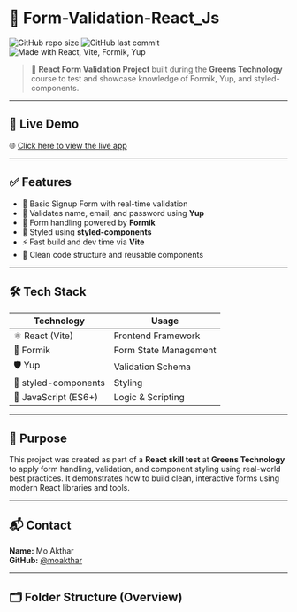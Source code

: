 # 🧾 Form-Validation-React_Js

![GitHub repo size](https://img.shields.io/github/repo-size/moakthar/Form-Validation-React_Js)
![GitHub last commit](https://img.shields.io/github/last-commit/moakthar/Form-Validation-React_Js)
![Made with React, Vite, Formik, Yup](https://img.shields.io/badge/React%20%7C%20Formik%20%7C%20Yup%20%7C%20Vite-styled--components-blue)

> 🚀 **React Form Validation Project** built during the **Greens Technology** course to test and showcase knowledge of Formik, Yup, and styled-components.

---

## 🔗 Live Demo

🌐 [Click here to view the live app](https://form-validation-react-fcn08hfia-akthars-projects.vercel.app)

---

## ✅ Features

- 📄 Basic Signup Form with real-time validation
- 🔐 Validates name, email, and password using **Yup**
- 🔧 Form handling powered by **Formik**
- 🎨 Styled using **styled-components**
- ⚡ Fast build and dev time via **Vite**
- 🧼 Clean code structure and reusable components

---

## 🛠 Tech Stack

| Technology | Usage |
|------------|--------|
| ⚛️ React (Vite) | Frontend Framework |
| 🧠 Formik | Form State Management |
| 🛡️ Yup | Validation Schema |
| 🎨 styled-components | Styling |
| 🔧 JavaScript (ES6+) | Logic & Scripting |

---

## 📌 Purpose

This project was created as part of a **React skill test** at **Greens Technology** to apply form handling, validation, and component styling using real-world best practices. It demonstrates how to build clean, interactive forms using modern React libraries and tools.

---

## 📬 Contact

**Name:** Mo Akthar  
**GitHub:** [@moakthar](https://github.com/moakthar)

---

## 🗂️ Folder Structure (Overview)

